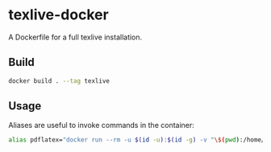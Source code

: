 # texlive-docker

A Dockerfile for a full texlive installation.

## Build

```sh
docker build . --tag texlive
```

## Usage

Aliases are useful to invoke commands in the container:

```sh
alias pdflatex="docker run --rm -u $(id -u):$(id -g) -v "\$(pwd):/home/project" -w /home/project texlive pdflatex"
```
